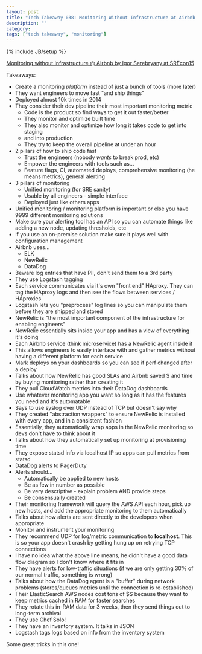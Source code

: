 ```yaml
---
layout: post
title: "Tech Takeaway 038: Monitoring Without Infrastructure at Airbnb by Igor Serebryany"
description: ""
category: 
tags: ["tech takeaway", "monitoring"]
---
```

{% include JB/setup %}

[Monitoring without Infrastructure @ Airbnb by Igor Serebryany at SREcon15](https://www.youtube.com/watch?v=LwILywmtL_I)
 
Takeaways:

* Create a monitoring *platform* instead of just a bunch of tools (more later)
* They want engineers to move fast "and ship things"
* Deployed almost 10k times in 2014
* They consider their dev pipeline their most important monitoring metric
    * Code is the product so find ways to get it out faster/better
    * They monitor and optimize built time
    * They also monitor and optimize how long it takes code to get into staging
    * and into production
    * They try to keep the overall pipeline at under an hour
* 2 pillars of how to ship code fast
    * Trust the engineers (nobody *wants* to break prod, etc)
    * Empower the engineers with tools such as...
    * Feature flags, CI, automated deploys, comprehensive monitoring (he means metrics), general alerting
* 3 pillars of monitoring
    * Unified monitoring (for SRE sanity)
    * Usable by all engineers - simple interface
    * Deployed just like others apps
* Unified monitoring / monitoring platform is important or else you have 9999 different monitoring solutions
* Make sure your alerting tool has an API so you can automate things like adding a new node, updating thresholds, etc
* If you use an on-premise solution make sure it plays well with configuration management
* Airbnb uses...
    * ELK
    * NewRelic
    * DataDog
* Beware log entries that have PII, don't send them to a 3rd party
* They use Logstash tagging
* Each service communicates via it's own "front end" HAproxy.  They can tag the HAproxy logs and then see the flows between services / HAproxies
* Logstash lets you "preprocess" log lines so you can manipulate them before they are shipped and stored
* NewRelic is "the most important component of the infrastructure for enabling engineers"
* NewRelic essentially sits inside your app and has a view of everything it's doing
* Each Airbnb service (think microservice) has a NewRelic agent inside it
* This allows engineers to easily interface with and gather metrics without having a different platform for each service
* Mark deploys on your dashboards so you can see if perf changed after a deploy
* Talks about how NewRelic has good SLAs and Airbnb saved $ and time by buying monitoring rather than creating it
* They pull CloudWatch metrics into their DataDog dashboards
* Use whatever monitoring app you want so long as it has the features you need and it's automatable
* Says to use syslog over UDP instead of TCP but doesn't say why
* They created "abstraction wrappers" to ensure NewRelic is installed with every app, and in a consistent fashion
* Essentially, they automatically wrap apps in the NewRelic monitoring so devs don't have to think about it
* Talks about how they automatically set up monitoring at provisioning time
* They expose statsd info via localhost IP so apps can pull metrics from statsd
* DataDog alerts to PagerDuty
* Alerts should...
    * Automatically be applied to new hosts
    * Be as few in number as possible
    * Be very descriptive - explain problem AND provide steps
    * Be consensually created
* Their monitoring framework will query the AWS API each hour, pick up new hosts, and add the appropriate monitoring to them automatically
* Talks about how alerts are sent directly to the developers when appropriate
* Monitor and instrument your monitoring
* They recommend UDP for log/metric communication to **localhost**.  This is so your app doesn't crash by getting hung up on retrying TCP connections
* I have no idea what the above line means, he didn't have a good data flow diagram so I don't know where it fits in
* They have alerts for low-traffic situations (if we are only getting 30% of our normal traffic, something is wrong)
* Talks about how the DataDog agent is a "buffer" during network problems (stores/queues metrics until the connection is re-established)
* Their ElasticSearch AWS nodes cost tons of $$ because they want to keep metrics cached in RAM for faster searches
* They rotate this in-RAM data for 3 weeks, then they send things out to long-term archival
* They use Chef Solo!
* They have an inventory system.  It talks in JSON
* Logstash tags logs based on info from the inventory system

Some great tricks in this one!